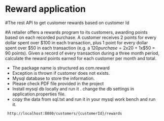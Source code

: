 # Reward application
#The rest API to get customer rewards based on customer Id

#A retailer offers a rewards program to its customers, awarding points based on each recorded purchase.   A customer receives 2 points for every dollar spent over $100 in each transaction, plus 1 point for every dollar spent over $50 in each transaction (e.g. a $120 purchase = 2x$20 + 1x$50 = 90 points).   Given a record of every transaction during a three month period, calculate the reward points earned for each customer per month and total. 

- The package name is structured as com.reward
- Exception is thrown if customer does not exists.
- Mysql database to store the information.
- Please check PDF file provided in the project
- Install mysql db locally and run it . change the db settings in application.properties file.
- copy the data from sql.txt and run it in your mysql work bench and run it.


```
 http://localhost:8080/customers/{customerId}/rewards